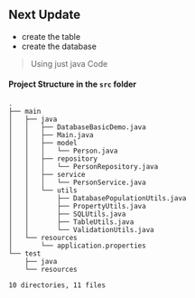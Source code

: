 ## Next Update
* create the table 
* create the database
> Using just java Code 




#### Project Structure in the `src` folder
```
.
├── main
│   ├── java
│   │   ├── DatabaseBasicDemo.java
│   │   ├── Main.java
│   │   ├── model
│   │   │   └── Person.java
│   │   ├── repository
│   │   │   └── PersonRepository.java
│   │   ├── service
│   │   │   └── PersonService.java
│   │   └── utils
│   │       ├── DatabasePopulationUtils.java
│   │       ├── PropertyUtils.java
│   │       ├── SQLUtils.java
│   │       ├── TableUtils.java
│   │       └── ValidationUtils.java
│   └── resources
│       └── application.properties
└── test
    ├── java
    └── resources

10 directories, 11 files

```